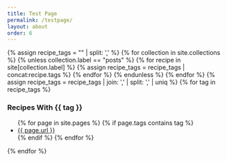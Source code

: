 ```yaml
---
title: Test Page
permalink: /testpage/
layout: about
order: 6
---
```


<html>
  <body>
    <div>
      {% assign recipe_tags = "" | split: ',' %}
      {% for collection in site.collections %}
        {% unless collection.label == "posts" %}
            {% for recipe in site[collection.label] %}
              {% assign recipe_tags = recipe_tags | concat:recipe.tags %}
            {% endfor %}
        {% endunless %}
      {% endfor %}
      {% assign recipe_tags = recipe_tags | join: ',' | split: ',' | uniq %}
      {% for tag in recipe_tags %}
      <h3>Recipes With {{ tag }}</h3>
      <ul>
      {% for page in site.pages %}
        {% if page.tags contains tag %}
          <li><a href="{{ siteurl }}{{ baseurl }}{{ page.url }}">{{ page.url }}</a></li>
        {% endif %}
      {% endfor %}
      </ul>
      {% endfor %}
    </div>
  </body>
</html>